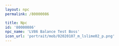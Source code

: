 ```yaml
---
layout: npc
permalink: /80000086

title: Npc
id: '80000086'
npc_name: 'LV86 Balance Test Boss'
icon_url: 'portrait/mob/02020107_m_lslime02_p.png'
---
```

